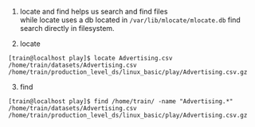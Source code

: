 1. locate and find helps us search and find files   
while locate uses a db located in `/var/lib/mlocate/mlocate.db` find search directly in filesystem.

2. locate   
```
[train@localhost play]$ locate Advertising.csv
/home/train/datasets/Advertising.csv
/home/train/production_level_ds/linux_basic/play/Advertising.csv.gz
```

3. find 
```
[train@localhost play]$ find /home/train/ -name "Advertising.*"
/home/train/datasets/Advertising.csv
/home/train/production_level_ds/linux_basic/play/Advertising.csv.gz
```
